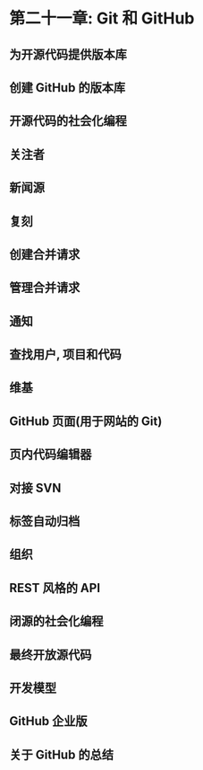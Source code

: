 # 第二十一章: Git 和 GitHub #

## 为开源代码提供版本库 ##

## 创建 GitHub 的版本库 ##

## 开源代码的社会化编程 ##

## 关注者 ##

## 新闻源 ##

## 复刻 ##

## 创建合并请求 ##

## 管理合并请求 ##

## 通知 ##

## 查找用户, 项目和代码 ##

## 维基 ##

##  GitHub 页面(用于网站的 Git) ##

## 页内代码编辑器 ##

## 对接 SVN ##

## 标签自动归档 ##

## 组织 ##

## REST 风格的 API ##

## 闭源的社会化编程 ##

## 最终开放源代码 ##

## 开发模型 ##

## GitHub 企业版 ##

## 关于 GitHub 的总结 ##

